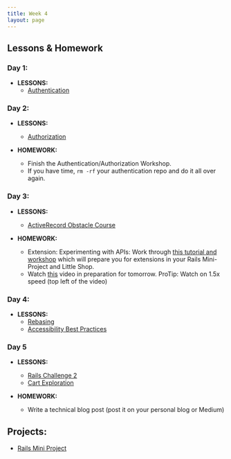 ```yaml
---
title: Week 4
layout: page
---
```


## Lessons & Homework

### Day 1:

* **LESSONS:**
  - [Authentication](../lessons/authentication)

### Day 2:

* **LESSONS:**
  - [Authorization](../lessons/authorization)

* **HOMEWORK:**
  - Finish the Authentication/Authorization Workshop.
  - If you have time, `rm -rf` your authentication repo and do it all over again.

### Day 3:

* **LESSONS:**
  - [ActiveRecord Obstacle Course](../misc/active_record_obstacle_course)

* **HOMEWORK:**
  - Extension: Experimenting with APIs: Work through [this tutorial and workshop](../misc/exploring_apis_workshop) which will prepare you for extensions in your Rails Mini-Project and Little Shop.
  - Watch [this](https://vimeo.com/135210007) video in preparation for tomorrow. ProTip: Watch on 1.5x speed (top left of the video)

### Day 4:

* **LESSONS:**
  - [Rebasing](../lessons/rebasing)
  - [Accessibility Best Practices](../lessons/accessibility_best_practices)


### Day 5

* **LESSONS:**
  - [Rails Challenge 2](https://github.com/turingschool-examples/rails_challenge_2)
  - [Cart Exploration](../misc/cart_exploration)

* **HOMEWORK:**
  - Write a technical blog post (post it on your personal blog or Medium)

## Projects:

* [Rails Mini Project](../projects/mini-project)
